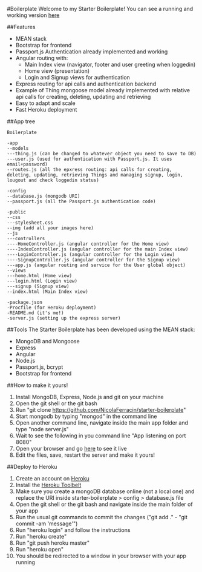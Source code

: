 #Boilerplate
Welcome to my Starter Boilerplate! You can see a running and working version [here](https://aqueous-fjord-9757.herokuapp.com/)

##Features
- MEAN stack
- Bootstrap for frontend
- Passport.js Authentication already implemented and working
- Angular routing with:
  - Main Index view (navigator, footer and user greeting when loggedin)
  - Home view (presentation)
  - Login and Signup views for authentication
- Express routing for api calls and authentication backend
- Example of Thing mongoose model already implemented with relative api calls for creating, deleting, updating and retrieving
- Easy to adapt and scale
- Fast Heroku deployment

##App tree
```
Boilerplate

-app
--models
---thing.js (can be changed to whatever object you need to save to DB)
---user.js (used for authentication with Passport.js. It uses email+password)
--routes.js (all the epxress routing: api calls for creating, deleting, updating, retrieving Things and managing signup, login, lougout and check loggedin status)

-config
--database.js (mongodb URI)
--passport.js (all the Passport.js authentication code)

-public
--css
---stylesheet.css
--img (add all your images here)
--js
---controllers
----HomeController.js (angular controller for the Home view)
----IndexController.js (angular controller for the main Index view)
----LoginController.js (angular controller for the Login view)
----SignupController.js (angular controller for the Signup view)
---app.js (angular routing and service for the User global object)
--views
---home.html (Home view)
---login.html (Login view)
---signup (Signup view)
--index.html (Main Index view)

-package.json
-Procfile (for Heroku deployment)
-README.md (it's me!)
-server.js (setting up the express server)
```

##Tools
The Starter Boilerplate has been developed using the MEAN stack:
- MongoDB and Mongoose
- Express
- Angular
- Node.js
- Passport.js, bcrypt
- Bootstrap for frontend

##How to make it yours!
1. Install MongoDB, Express, Node.js and git on your machine
2. Open the git shell or the git bash
3. Run "git clone https://github.com/NicolaFerracin/starter-boilerplate"
4. Start mongodb by typing "mongod" in the command line
4. Open another command line, navigate inside the main app folder and type "node server.js"
5. Wait to see the following in you command line "App listening on port 8080"
5. Open your browser and go [here](http://localhost:8080) to see it live
6. Edit the files, save, restart the server and make it yours!

##Deploy to Heroku
1. Create an account on [Heroku](https://signup.heroku.com/login)
2. Install the [Heroku Toolbelt](https://toolbelt.heroku.com/)
3. Make sure you create a mongoDB database online (not a local one) and replace the URI inside starter-boilerplate > config > database.js file
4. Open the git shell or the git bash and navigate inside the main folder of your app
5. Run the usual git commands to commit the changes ("git add ." - "git commit -am 'message'")
4. Run "heroku login" and follow the instructions
5. Run "heroku create"
6. Run "git push heroku master"
7. Run "heroku open"
8. You should be redirected to a window in your browser with your app running
